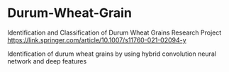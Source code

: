 # Durum-Wheat-Grain
Identification and Classification of Durum Wheat Grains Research Project <br>
https://link.springer.com/article/10.1007/s11760-021-02094-y <br>

Identification of durum wheat grains by using hybrid convolution neural network and deep features <br>
